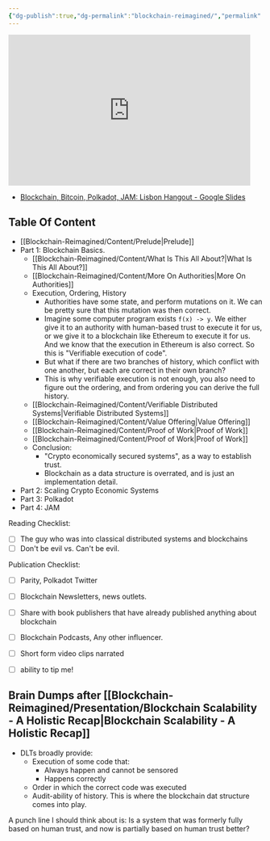 ```yaml
---
{"dg-publish":true,"dg-permalink":"blockchain-reimagined/","permalink":"/blockchain-reimagined/","hide":true,"created":"2024-07-12T16:35:17.118+01:00","updated":"2024-10-26T14:03:22.119+01:00"}
---
```


<iframe src="https://docs.google.com/presentation/d/e/2PACX-1vQb_OXXMBQFHJTbUDDOm-UePQzf_oigtaX1kG8jlpuUXBuw-yrL3nutul3OJReByj3FW5RqAKw6QQdu/embed?start=false&loop=false&delayms=3000" frameborder="0" width="480" height="299" allowfullscreen="true" mozallowfullscreen="true" webkitallowfullscreen="true"></iframe>

- [Blockchain, Bitcoin, Polkadot, JAM: Lisbon Hangout - Google Slides](https://docs.google.com/presentation/d/1UPmnISt8OH8CzgxbY2q9kX34rYP8Me-0qkLoiSXPyAQ/edit?usp=sharing)
## Table Of Content
- [[Blockchain-Reimagined/Content/Prelude\|Prelude]]
- Part 1: Blockchain Basics. 
	- [[Blockchain-Reimagined/Content/What Is This All About?\|What Is This All About?]]
	- [[Blockchain-Reimagined/Content/More On Authorities\|More On Authorities]]
	- Execution, Ordering, History
		- Authorities have some state, and perform mutations on it. We can be pretty sure that this mutation was then correct. 
		- Imagine some computer program exists `f(x) -> y`. We either give it to an authority with human-based trust to execute it for us, or we give it to a blockchain like Ethereum to execute it for us. And we know that the execution in Ethereum is also correct. So this is "Verifiable execution of code". 
		- But what if there are two branches of history, which conflict with one another, but each are correct in their own branch? 
		- This is why verifiable execution is not enough, you also need to figure out the ordering, and from ordering you can derive the full history.  
	- [[Blockchain-Reimagined/Content/Verifiable Distributed Systems\|Verifiable Distributed Systems]]
	- [[Blockchain-Reimagined/Content/Value Offering\|Value Offering]]
	- [[Blockchain-Reimagined/Content/Proof of Work\|Proof of Work]]
	- [[Blockchain-Reimagined/Content/Proof of Work\|Proof of Work]]
	- Conclusion: 
		- "Crypto economically secured systems", as a way to establish trust. 
		- Blockchain as a data structure is overrated, and is just an implementation detail. 
- Part 2: Scaling Crypto Economic Systems
- Part 3: Polkadot 
- Part 4: JAM 

Reading Checklist: 
- [ ] The guy who was into classical distributed systems and blockchains
- [ ] Don't be evil vs. Can't be evil. 

Publication Checklist: 
- [ ] Parity, Polkadot Twitter
- [ ] Blockchain Newsletters, news outlets. 
- [ ] Share with book publishers that have already published anything about blockchain
- [ ] Blockchain Podcasts, Any other influencer. 
- [ ] Short form video clips narrated
- [ ] ability to tip me! 


## Brain Dumps after [[Blockchain-Reimagined/Presentation/Blockchain Scalability - A Holistic Recap\|Blockchain Scalability - A Holistic Recap]]

- DLTs broadly provide: 
	- Execution of some code that: 
		- Always happen and cannot be sensored
		- Happens correctly
	- Order in which the correct code was executed
	- Audit-ability of history. This is where the blockchain dat structure comes into play.

A punch line I should think about is: Is a system that was formerly fully based on human trust, and now is partially based on human trust better? 